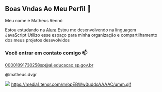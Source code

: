 ## Boas Vndas Ao Meu Perfil 💙

Meu nome é Matheus Rennó 

Estou estudando na [Alura](https://www.alura.com.br)
  Estou me desenvolvendo na linguagem JavaScript
  Utilizo esse espaço para minha organização e compartilhamento dos meus projetos desevolvidos

  ### Você entrar em contato comigo 📫

  00001091730258sp@al.educacao.sp.gov.br
  
  @matheus.dvgr

![](  https://media1.tenor.com/m/opEBWw0uddoAAAAC/umm.gif)
  https://media1.tenor.com/m/opEBWw0uddoAAAAC/umm.gif
